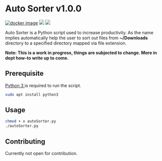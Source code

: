 # Auto Sorter v1.0.0
<p align=left>
<a target="_blank" href="https://github.com/K0p1-Git/autoSorter/"><img alt="docker image" src="https://img.shields.io/badge/Version-_1.0.0-blue.svg"></a>
<a target="_blank" href="https://www.python.org/downloads/" title="Python version"><img src="https://img.shields.io/badge/python-%3E=_3.0-green.svg"></a>
<a target="_blank" href="https://twitter.com/intent/tweet?text=Improve%20produtivity%20with%20Auto%20Sorter%20&url=https://github.com/K0p1-Git/autoSorter/&&hashtags=hacking,%20osint,%20bugbounty,%20reconnaissance" title="Share on Tweeter"><img src="https://img.shields.io/twitter/url/http/shields.io.svg?style=social"></a>
</p>

Auto Sorter is a Python script used to increase productivity. As the name implies automatically help the user to sort out files from __~/Downloads__ directory to a specified directory mapped via file extension. 

__Note: This is a work in progress, things are subjected to change. More in dept how-to write up to come.__

## Prerequisite 

[Python 3 ](https://www.python.org/download/releases/3.0/) is required to run the script.

```bash
sudo apt install python3
```

## Usage


```bash
chmod + x autoSorter.py
./autoSorter.py
```

## Contributing
Currently not open for contribution.

